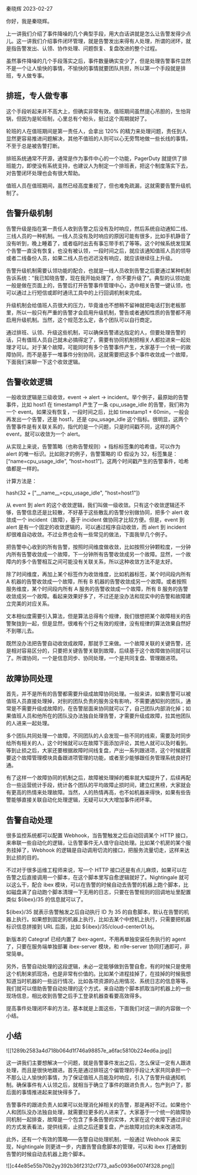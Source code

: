 秦晓辉 2023-02-27

你好，我是秦晓辉。

上一讲我们介绍了事件降噪的几个典型手段，用大白话讲就是怎么让告警发得少点儿。这一讲我们介绍事件闭环管理，就是告警发出来得有人处理，所谓的闭环，就是指告警发出、认领、协作处理、问题恢复、复盘改进的整个过程。

虽然事件降噪的几个手段落实之后，事件数量确实变少了，但是处理告警事件显然不是一个让人愉快的事情，不愉快的事情就要团队共担，所以第一个手段就是排班，专人做专事。

## 排班，专人做专事

这个手段听起来并不高大上，但确实非常有效。值班期间虽然提心吊胆的，生怕背锅，但因为是轮班制，心里总有个盼头，挺过这个周期就好了。

轮班的人在值班期间是第一责任人，会拿出 120% 的精力来处理问题，责任到人显然更容易推进问题解决，其他不值班的人则可以心无旁骛地做一些长线的事情，不至于总是被告警打断。

排班系统通常不开源，通常是作为事件中心的一个功能，PagerDuty 就提供了排班能力，即使没有系统支持，也建议人为制定一个排班表，把这个制度落实下去，对告警闭环处理也会有很大帮助。

值班人员在值班期间，虽然已经高度重视了，但也难免疏漏，这就需要告警升级机制了。

## 告警升级机制

告警升级是指在第一责任人收到告警之后没有及时响应，然后系统自动通知二线、三线人员的一种机制。一线人员没有及时响应的原因可能有很多，比如手机静音了没有听到，晚上睡着了，或者临时出去有事忘带手机了等等。这个时候系统发现某个告警一直没有恢复，也没有被认领，一段时间之后，就应该通知值班人员的领导或者二线备份人员，如果二线人员也迟迟没有响应，就应该继续往上升级。

告警升级机制需要认领功能的配合，也就是一线人员收到告警之后要通过某种机制告诉系统：“我已知晓告警，现在我开始处理了，你不要升级了”。典型的认领功能一般是做在页面上的，告警后打开告警事件管理中心，选中相关告警一键认领，也可以通过上行短信或即时通讯工具中的上行回调机制来完成。

升级机制会给值班人员很大的压力，毕竟谁也不想稍不留神就把电话打到老板那里，所以一般只有严重的告警才会启用升级机制，警告或者通知性质的告警都不用启用升级机制。当然，这个规范怎么定，各个团队可以自行商定。

通过排班、认领、升级这些机制，可以确保告警递达指定的人，但要处理告警的话，只有值班人员自己就未必搞得定了，需要有协同机制把相关人都拉进来一起处理才可以。对于某个故障，可能同时有多个告警事件产生，大家基于一个统一的故障协同，而不是基于一堆事件分别协同，这就需要把这多个事件收敛成一个故障，下面我们来聊一下这个收敛逻辑。

## 告警收敛逻辑

一般收敛逻辑是三级收敛，event -> alert -> incident。举个例子，最原始的告警事件，比如 host1 在 timestamp1 产生了一条 cpu\_usage\_idle 的告警，我们称为一个 event。如果没有恢复，一段时间之后，比如 timestamp1 + 60min，一般会再发出一个告警，还是 host1，还是 cpu\_usage\_idle 这个指标。很明显，这两个告警事件是有关联关系的，指代的是一个问题，只是时间戳不同，这样的两个 event，就可以收敛为一个 alert。

从实现上来说，告警策略（也称告警规则）\+ 指标标签集的哈希值，可以作为 alert 的唯一标识。比如刚才的例子，告警策略的 ID 假设为 32，标签集是：\[“name=cpu\_usage\_idle”, “host=host1”\]，这两个时间戳产生的告警事件，哈希值都是一样的。

计算方法是：

hash(32 + \["\_\_name\_\_=cpu\_usage\_idle", "host=host1"\])

从 event 到 alert 的这个收敛逻辑，我们叫做一级收敛。只有这个收敛逻辑还不够，告警信息还是比较散，不好基于这些散乱的告警分别做协同，把多个 alert 收敛成一个 incident（故障），基于 incident 做协同才比较方便。但是，event 到 alert 是有一个固定的收敛逻辑的，可以通过程序自动收敛，而 alert 到 incident 却很难自动收敛。不过业界也会有一些常见的做法，下面我举几个例子。

把告警中心收到的所有告警，按照时间维度做收敛，比如按照分钟颗粒度，一分钟内所有告警收敛成一个故障，下一分钟所有告警收敛成另一个故障。显然，一个故障内的多个告警相互之间可能没有关联关系，所以这种收敛方法不是太好。

除了时间维度，再加上某个标签作为收敛维度，比如机器标签，某个时间段内所有 A 机器的告警收敛成一个故障，所有 B 机器的告警收敛成另一个故障。或者按照服务维度，某个时间段内所有 A 服务的告警收敛成一个故障，所有 B 服务的告警收敛成另一个故障。看起来效果好多了，不过还是没办法和现实中的告警和故障建立完美的对应关系。

文本相似度需要引入算法，但是算法总得有个规律，我们很想把某个故障相关的告警聚拢到一起，但是显然，很难有个行之有效的规律，没有规律的算法效果自然好不到哪儿去。

既然没办法把告警自动收敛成故障，那就手工来做。一个故障关联的关键告警，还是相对容易区分的，只要把关键告警关联到故障，后续基于这个故障做协同就可以了。所谓协同，一个是信息同步、协同处理，一个是共同复盘、管理跟进项。

## 故障协同处理

首先，并不是所有的告警都需要升级成故障协同处理。一般来讲，如果告警可以被值班人员直接处理掉，对别的团队负责的服务没有影响，不需要通知别的团队，通常是不需要升级成故障的，在告警层面来协同就可以了，自己团队内部消化掉；如果值班人员和他所在的团队没办法独自处理告警，才需要升级成故障，拉其他团队的人进来一起处理。

多个团队共同处理一个故障，不同团队的人会发现一些不同的线索，需要及时同步给所有相关的人，这个时候就可以在故障下面添加评论，其他人就可以及时看到。等到止损之后，大家还要根据故障时间线复盘，产出一系列跟进项，这个时候就需要这个故障管理模块具备跟进项管理的功能，或者至少能够跟任务管理系统良好打通。

有了这样一个故障协同的机制之后，故障被处理掉的概率就大幅提升了，后续再配合一些运营统计手段，统计各个团队的平均故障止损时间，建立红黑榜，大家就会有更高的热情来处理故障。当然，人的热情再高，也不如机器来得快，如果有些告警能够直接关联自动化处理逻辑，无疑可以大大增加事件闭环率。

## 告警自动处理

很多监控系统都可以配置 Webhook，当告警触发之后自动回调某个 HTTP 接口，来串联一些自动化的逻辑，让告警事件无人值守自动处理。比如某个机房的某个服务挂掉了，Webhook 的逻辑是自动调用切流的接口，把服务流量切走，这样来达到止损的目的。

不过对于很多运维工程师来说，写一个 HTTP 接口还是有点儿麻烦，如果可以在告警之后直接调用一个脚本，在这个脚本里写自愈逻辑就好了。Nightingale 就可以这么干，配合 ibex 模块，可以在告警的时候自动去告警的机器上跑个脚本，比如磁盘满了自动跑个脚本清理一下无用的日志，只要在告警规则的回调地址里配置类似 ${ibex}/35 的信息就可以了。

${ibex}/35 就表示告警触发之后自动执行 ID 为 35 的自愈脚本，默认在告警的机器上执行。如果想到固定的机器上执行，比如去某个中控机上执行，只需要把机器标识信息拼接到 URL 后面，比如 ${ibex}/35/cloud-center01.bj。

新版本的 Categraf 已经内置了 ibex-agent，不用再单独安装任务执行的 agent 了，只要在服务端单独部署 ibex-server 模块，和 n9e-server 协同打通即可，非常简单。

另外，告警自动处理的这段逻辑，未必一定能够做到告警自愈，有的时候只是使用这个机制来抓现场，也是非常有价值的。比如某个进程挂掉了，在挂掉的时候我想知道当时机器的一些运行情况，比如各项资源的占用情况、系统日志的信息等等，我们就可以借助告警自动处理的这个方式，来自动跑个脚本抓取当时机器上的一些现场信息，相比收到告警之后手工登录机器查看要高效得多。

提高事件处理闭环率的方法，基本就是上面这些，下面我们对这一讲的内容做一个小结。

## 小结

![[1289b2583a4d718b064d1f746a98857e_a6fac5810b224ed6a.jpg]]

这一讲我们主要想解决一个问题，就是告警事件发出之后，怎么保证一定有人跟进处理，而且是很快地跟进。首先是通过排班这个偏管理的手段让大家共同承担一个不那么让人愉快的事情，为了保证值班人员能及时响应，引入了告警升级通知机制。确保事件有人认领之后，就相当于确立了事件的跟进负责人，包产到户了，那后面的事情推进起来就快得多了。

告警事件的跟进负责人如果可以处理消化掉相关的告警，那是再好不过。如果他个人和团队没办法独自处理，就需要拉更多的人进来了。大家基于一个统一的故障协同机制一起排查，故障是一个包含了多条告警的实体，大家在这个故障下通过评论的方式发表看法，提供线索，止损之后还要复盘，产出故障对应的未来改进项。

此外，还有一个有效的策略——告警自动处理机制，一般通过 Webhook 来实现，Nightingale 则更进一步，内置告警自愈脚本的管理，可以和 ibex 打通做到告警的时候自动去机器上跑个脚本。

![[c44e85e55b70b2yy392b36f2312cf773_aa5c0936e0074f328.png]]